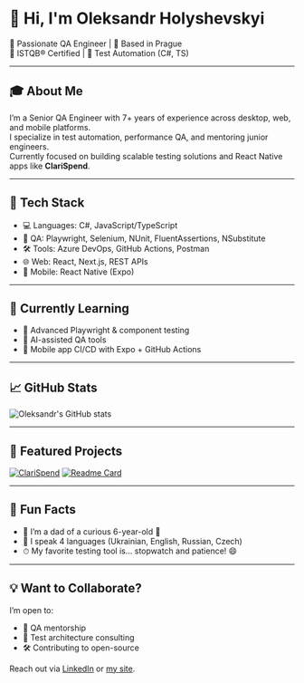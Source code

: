 # 👋 Hi, I'm Oleksandr Holyshevskyi

🎯 Passionate QA Engineer | 📍 Based in Prague  
💼 ISTQB® Certified | 🤖 Test Automation (C#, TS)

---

## 🎓 About Me

I’m a Senior QA Engineer with 7+ years of experience across desktop, web, and mobile platforms.  
I specialize in test automation, performance QA, and mentoring junior engineers.  
Currently focused on building scalable testing solutions and React Native apps like **ClariSpend**.

---

## 🚀 Tech Stack
- 💻 Languages: C#, JavaScript/TypeScript
- 🧪 QA: Playwright, Selenium, NUnit, FluentAssertions, NSubstitute
- 🛠️ Tools: Azure DevOps, GitHub Actions, Postman
- 🌐 Web: React, Next.js, REST APIs
- 📱 Mobile: React Native (Expo)

---

## 🧠 Currently Learning

- 🔧 Advanced Playwright & component testing
- 🧬 AI-assisted QA tools
- 🧭 Mobile app CI/CD with Expo + GitHub Actions

---

## 📈 GitHub Stats
![Oleksandr's GitHub stats](https://github-readme-stats.vercel.app/api?username=o-holyshevskyi&show_icons=true&theme=ambient_gradient)

---

## 📌 Featured Projects
[![ClariSpend](https://github-readme-stats.vercel.app/api/pin/?username=ClariSpend&repo=clari-spend-backend&theme=ambient_gradient)](https://github.com/ClariSpend/clari-spend-backend)
[![Readme Card](https://github-readme-stats.vercel.app/api/pin/?username=o-holyshevskyi&repo=oh-blog&theme=ambient_gradient)](https://github.com/o-holyshevskyi/oh-blog)

---

## 💬 Fun Facts

- 🧒 I’m a dad of a curious 6-year-old 👦
- 🌱 I speak 4 languages (Ukrainian, English, Russian, Czech)
- ⏱ My favorite testing tool is... stopwatch and patience! 😄

---

## 💡 Want to Collaborate?

I’m open to:
- 🤝 QA mentorship
- 🧪 Test architecture consulting
- 🛠️ Contributing to open-source

Reach out via [LinkedIn](https://www.linkedin.com/in/oleksandr-holyshevskyi) or [my site](https://oholyshevskyi.com).
